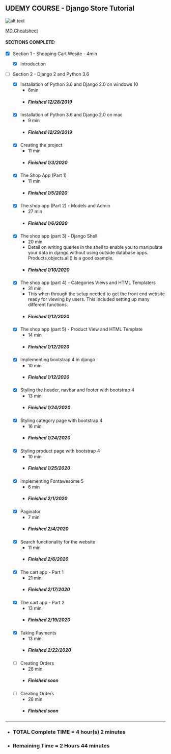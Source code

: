 ## UDEMY COURSE - Django Store Tutorial
![alt text](https://about.udemy.com/wp-content/uploads/2016/07/about-default.png "Logo Title Text 1")

[MD Cheatsheet](https://github.com/adam-p/markdown-here/wiki/Markdown-Cheatsheet)


#### SECTIONS COMPLETE:

- [x] Section 1 - Shopping Cart Wesite - 4min

    - [x] Introduction

- [ ] Section 2 - Django 2 and Python 3.6

    - [x] Installation of Python 3.6 and Django 2.0 on windows 10
        - 6min
        - ##### Finished 12/28/2019
    - [x] Installation of Python 3.6 and Django 2.0 on mac
        - 9 min
        - ##### Finished 12/29/2019
    - [x] Creating the project
        - 11 min 
        - ##### Finished 1/3/2020
    - [x] The Shop App (Part 1)
        - 11 min
        - ##### Finished 1/5/2020
    - [x] The shop app (Part 2) - Models and Admin
        - 27 min
        - ##### Finished 1/6/2020
    - [x] The shop app (part 3) - Django Shell
        - 20 min
        - Detail on writing queries in the shell to enable you to manipulate your data in django without using outside database apps.  Products.objects.all() is a good example.
        - ##### Finished 1/10/2020
    - [x] The shop app (part 4) - Categories Views and HTML Templaters
        - 31 min
        - This when through the setup needed to get the front end website ready for viewing by users.  This included setting up many different functions.
        - ##### Finished 1/12/2020
    - [x] The shop app (part 5) - Product View and HTML Template
        - 14 min
        - ##### Finished 1/12/2020
    - [x] Implementing bootstrap 4 in django
        - 10 min
        - ##### Finished 1/12/2020
    - [x] Styling the header, navbar and footer with bootstrap 4
        - 13 min  
        - ##### Finished 1/24/2020
    - [x] Styling category page with bootstrap 4
        - 16 min
        - ##### Finished 1/24/2020
    - [x] Styling product page with bootstrap 4
        - 10 min 
        - ##### Finished 1/25/2020
    - [x] Implementing Fontawesome 5
        - 6 min
        - ##### Finished 2/1/2020
    - [x] Paginator
        - 7 min 
        - ##### Finished 2/4/2020
    - [x] Search functionality for the website
        - 11 min
        - ##### Finished 2/6/2020
    - [x] The cart app - Part 1
        - 21 min 
        - ##### Finished 2/17/2020
    - [x] The cart app - Part 2
        - 13 min 
        - ##### Finished 2/19/2020
    - [x] Taking Payments
        - 13 min 
        - ##### Finished 2/22/2020
    - [ ] Creating Orders
        - 28 min 
        - ##### Finished soon
     - [ ] Creating Orders
        - 28 min 
        - ##### Finished soon
        
        
          
        
----        
* ### TOTAL Complete TIME = 4 hour(s) 2 minutes
* ### Remaining Time = 2 Hours 44 minutes
